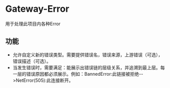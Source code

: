 # Gateway-Error
用于处理此项目内各种Error
## 功能
- 允许自定义新的错误类型。需要提供错误名，错误来源，上游错误（可选），错误描述（可选）。
- 当发生错误时，需要满足：能展示出错误链的层级关系，并追溯到最上层。每一层的错误原因都必须展示。例如：BannedError:此链接被拒绝-->NetError(505):此连接断开。